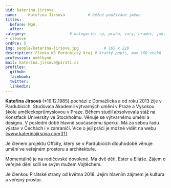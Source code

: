 ```yaml
---
uid: katerina.jirsova
name:     Kateřina Jirsová   		# běžně používáné jméno
titles:
  before: MgA.
  after:
category:             		# kategorie: rp, praha, vary, hradec, jmk, senat
- clenove
ordPce: 5
img: people/katerina-jirsova.jpg           # 165 x 220
description: členka KS Pardubický kraj # kratký popis, max 160 znaků
profession: umělkyně
mail: katerina.jirsova@pirati.cz
profiles:
  github:
  facebook:
  twitter:
  linkedin:
---
```


**Kateřina Jirsová** (*19.12.1985) pochází z Domažlicka a od roku 2013 žije v Pardubicích. Studovala Akademii výtvarných umění v Praze a Vysokou školu uměleckoprůmyslovou v Praze. Během studií absolvovala stáž na Konstfack University ve Stockholmu. Věnuje se výtvarnému umění a designu. V poslední době hlavně současnému šperku. Má za sebou řadu výstav v Čechách i v zahraničí. Více o její práci je možné vidět na webu [www.katerinajirsova.com][1].

Je členem projektu Offcity, který se v Pardubicích dlouhodobě věnuje umění ve veřejném prostoru a architektuře.

Momentálně je na rodičovské dovolené. Má dvě děti, Ester a Eliáše. Zájem o veřejné dění sdílí se svým mužem Vojtěchem.

Je členkou Pirátské strany od května 2018. Jejím hlavním zájmem je kultura a veřejný prostor.

[1]: http://www.katerinajirsova.com/
